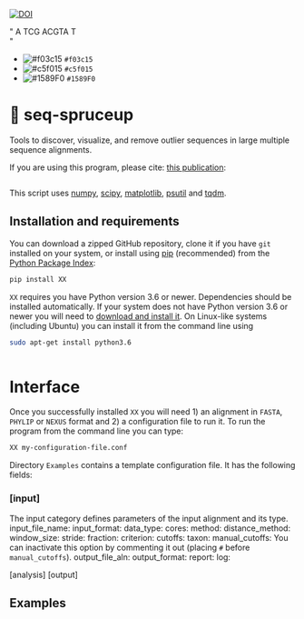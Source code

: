 [![DOI](https://zenodo.org/badge/@@@.svg)](https://zenodo.org/badge/latestdoi/@@@)




"
     A
    TCG
   ACGTA
     T  
"

- ![#f03c15](https://placehold.it/15/f03c15/000000?text=+) `#f03c15`
- ![#c5f015](https://placehold.it/15/c5f015/000000?text=+) `#c5f015`
- ![#1589F0](https://placehold.it/15/1589F0/000000?text=+) `#1589F0`

# :christmas_tree: seq-spruceup

Tools to discover, visualize, and remove outlier sequences in large multiple sequence alignments. 

If you are using this program, please cite: [this publication](link):
```
```

This script uses [numpy](link), [scipy](link), [matplotlib](link), [psutil](link) and [tqdm](link).

## Installation and requirements

You can download a zipped GitHub repository, clone it if you have `git` installed on your system, or install using [pip](https://pip.pypa.io/en/latest/installing.html) (recommended) from the [Python Package Index](https://pypi.python.org/pypi/XX/):
```bash
pip install XX
```

`XX` requires you have Python version 3.6 or newer. Dependencies should be installed automatically. If your system does not have Python version 3.6 or newer you will need to [download and install it](http://www.python.org/downloads/). On Linux-like systems (including Ubuntu) you can install it from the command line using

```bash
sudo apt-get install python3.6
```




```bash

```

# Interface
Once you successfully installed `XX` you will need 1) an alignment in `FASTA`, `PHYLIP` or `NEXUS` format and 2) a configuration file to run it. To run the program from the command line you can type:
```bash
XX my-configuration-file.conf
```
Directory `Examples` contains a template configuration file. It has the following fields:
### [input]
The input category defines parameters of the input alignment and its type.
input_file_name: 
input_format:
data_type:
cores:
method:
distance_method:
window_size:
stride:
fraction:
criterion:
cutoffs:
taxon:
manual_cutoffs:
You can inactivate this option by commenting it out (placing `#` before `manual_cutoffs`).
output_file_aln:
output_format:
report:
log:


[analysis]
[output]



## Examples

